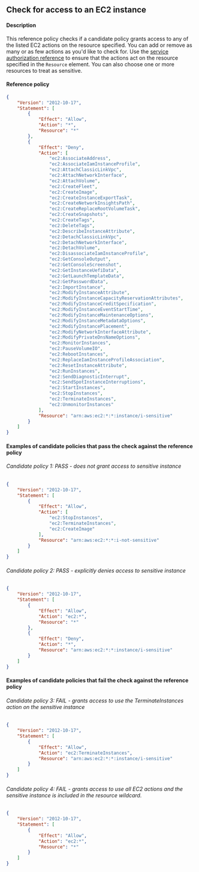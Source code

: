 ## Check for access to an EC2 instance

#### Description

This reference policy checks if a candidate policy grants access to any of the listed EC2 actions on the resource specified. You can add or remove as many or as few actions as you'd like to check for. Use the [service authorization reference](https://docs.aws.amazon.com/service-authorization/latest/reference/reference_policies_actions-resources-contextkeys.html) to ensure that the actions act on the resource specified in the ```Resource``` element.  You can also choose one or more resources to treat as sensitive.


#### Reference policy
```json
{
    "Version": "2012-10-17",
    "Statement": [
        {
            "Effect": "Allow",
            "Action": "*",
            "Resource": "*"
        },
        {
            "Effect": "Deny",
            "Action": [
                "ec2:AssociateAddress",
                "ec2:AssociateIamInstanceProfile",
                "ec2:AttachClassicLinkVpc",
                "ec2:AttachNetworkInterface",
                "ec2:AttachVolume",
                "ec2:CreateFleet",
                "ec2:CreateImage",
                "ec2:CreateInstanceExportTask",
                "ec2:CreateNetworkInsightsPath",
                "ec2:CreateReplaceRootVolumeTask",
                "ec2:CreateSnapshots",
                "ec2:CreateTags",
                "ec2:DeleteTags",
                "ec2:DescribeInstanceAttribute",
                "ec2:DetachClassicLinkVpc",
                "ec2:DetachNetworkInterface",
                "ec2:DetachVolume",
                "ec2:DisassociateIamInstanceProfile",
                "ec2:GetConsoleOutput",
                "ec2:GetConsoleScreenshot",
                "ec2:GetInstanceUefiData",
                "ec2:GetLaunchTemplateData",
                "ec2:GetPasswordData",
                "ec2:ImportInstance",
                "ec2:ModifyInstanceAttribute",
                "ec2:ModifyInstanceCapacityReservationAttributes",
                "ec2:ModifyInstanceCreditSpecification",
                "ec2:ModifyInstanceEventStartTime",
                "ec2:ModifyInstanceMaintenanceOptions",
                "ec2:ModifyInstanceMetadataOptions",
                "ec2:ModifyInstancePlacement",
                "ec2:ModifyNetworkInterfaceAttribute",
                "ec2:ModifyPrivateDnsNameOptions",
                "ec2:MonitorInstances",
                "ec2:PauseVolumeIO",
                "ec2:RebootInstances",
                "ec2:ReplaceIamInstanceProfileAssociation",
                "ec2:ResetInstanceAttribute",
                "ec2:RunInstances",
                "ec2:SendDiagnosticInterrupt",
                "ec2:SendSpotInstanceInterruptions",
                "ec2:StartInstances",
                "ec2:StopInstances",
                "ec2:TerminateInstances",
                "ec2:UnmonitorInstances"
            ],
            "Resource": "arn:aws:ec2:*:*:instance/i-sensitive"
        }
    ]
}
```

#### Examples of candidate policies that pass the check against the reference policy

###### Candidate policy 1: PASS - does not grant access to sensitive instance
```json
{
	"Version": "2012-10-17",
	"Statement": [
		{
			"Effect": "Allow",
			"Action": [
				"ec2:StopInstances",
				"ec2:TerminateInstances",
				"ec2:CreateImage"
			],
			"Resource": "arn:aws:ec2:*:*:i-not-sensitive"
		}
	]
}
```

###### Candidate policy 2: PASS - explicitly denies access to sensitive instance
```json
{
	"Version": "2012-10-17",
	"Statement": [
		{
			"Effect": "Allow",
			"Action": "ec2:*",
			"Resource": "*"
		}, 
		{
			"Effect": "Deny",
			"Action": "*",
			"Resource": "arn:aws:ec2:*:*:instance/i-sensitive"
		}
	]
}
```

#### Examples of candidate policies that fail the check against the reference policy

###### Candidate policy 3: FAIL - grants access to use the TerminateInstances action on the sensitive instance
```json
{
	"Version": "2012-10-17",
	"Statement": [
		{
			"Effect": "Allow",
			"Action": "ec2:TerminateInstances",
			"Resource": "arn:aws:ec2:*:*:instance/i-sensitive"
		}
	]
}
```

###### Candidate policy 4: FAIL - grants access to use all EC2 actions and the sensitive instance is included in the resource wildcard.
```json
{
	"Version": "2012-10-17",
	"Statement": [
		{
			"Effect": "Allow",
			"Action": "ec2:*",
			"Resource": "*"
		}
	]
}
```
